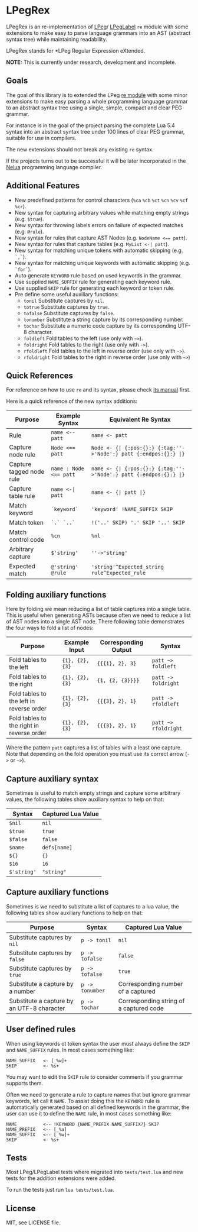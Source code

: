 # LPegRex

LPegRex is an re-implementation of
[LPeg](http://www.inf.puc-rio.br/~roberto/lpeg/)/
[LPegLabel](https://github.com/sqmedeiros/lpeglabel)
`re` module with some extensions to make
easy to parse language grammars into an AST (abstract syntax tree)
while maintaining readability.

LPegRex stands for *LPeg Regular Expression eXtended.

**NOTE:** This is currently under research, development and incomplete.

## Goals

The goal of this library is to extended the LPeg
[re module](http://www.inf.puc-rio.br/~roberto/lpeg/re.html)
with some minor extensions to make easy parsing a whole
programming language grammar to an abstract syntax tree
using a single, simple, compact and clear PEG grammar.

For instance is in the goal of the project parsing the complete
Lua 5.4 syntax into an abstract syntax tree under 100 lines
of clear PEG grammar, suitable for use in compilers.

The new extensions should not break any existing `re` syntax.

If the projects turns out to be successful it will be later
incorporated in the [Nelua](https://github.com/edubart/nelua-lang)
programming language compiler.

## Additional Features

* New predefined patterns for control characters (`%ca` `%cb` `%ct` `%cn` `%cv` `%cf` `%cr`).
* New syntax for capturing arbitrary values while matching empty strings (e.g. `$true`).
* New syntax for throwing labels errors on failure of expected matches (e.g. `@rule`).
* New syntax for rules that capture AST Nodes (e.g. `NodeName <== patt`).
* New syntax for rules that capture tables (e.g. `MyList <-| patt`).
* New syntax for matching unique tokens with automatic skipping (e.g. `` `,` ``).
* New syntax for matching unique keywords with automatic skipping (e.g. `` `for` ``).
* Auto generate `KEYWORD` rule based on used keywords in the grammar.
* Use supplied `NAME_SUFFIX` rule for generating each keyword rule.
* Use supplied `SKIP` rule for generating each keyword or token rule.
* Pre define some useful auxiliary functions:
    * `tonil` Substitute captures by `nil`.
    * `totrue` Substitute captures by `true`.
    * `tofalse` Substitute captures by `false`.
    * `tonumber` Substitute a string capture by its corresponding number.
    * `tochar` Substitute a numeric code capture by its corresponding UTF-8 character.
    * `foldleft` Fold tables to the left (use only with `~>`).
    * `foldright` Fold tables to the right (use only with `->`).
    * `rfoldleft` Fold tables to the left in reverse order (use only with `->`).
    * `rfoldright` Fold tables to the right in reverse order (use only with `~>`)

## Quick References

For reference on how to use `re` and its syntax, please check [its manual](http://www.inf.puc-rio.br/~roberto/lpeg/re.html) first.

Here is a quick reference of the new syntax additions:

| Purpose | Example Syntax | Equivalent Re Syntax |
|-|-|-|
| Rule | `name <-- patt` | `name <- patt` |
| Capture node rule | `Node <== patt` | `Node <- {\| {:pos:{}:} {:tag:''->'Node':} patt {:endpos:{}:} \|}` |
| Capture tagged node rule | `name : Node <== patt` | `name <- {\| {:pos:{}:} {:tag:''->'Node':} patt {:endpos:{}:} \|}` |
| Capture table rule | `name <-\| patt` | `name <- {\| patt \|}` |
| Match keyword | `` `keyword` `` | `'keyword' !NAME_SUFFIX SKIP` |
| Match token | `` `.` `..` `` | `!('..' SKIP) '.' SKIP '..' SKIP` |
| Match control code | `%cn` | `%nl` |
| Arbitrary capture | `$'string'` | `''->'string'` |
| Expected match | `@'string' @rule` | `'string'^Expected_string rule^Expected_rule` |

## Folding auxiliary functions

Here by folding we mean reducing a list of table captures into a single table.
This is useful when generating ASTs because often we need to reduce
a list of AST nodes into a single AST node.
There following table demonstrates the four ways to fold a list of nodes:

| Purpose | Example Input | Corresponding Output | Syntax |
|-|-|-|-|
| Fold tables to the left | `{1}, {2}, {3}` | `{{{1}, 2}, 3}` | `patt ~> foldleft` |
| Fold tables to the right | `{1}, {2}, {3}` | `{1, {2, {3}}}}` | `patt -> foldright` |
| Fold tables to the left in reverse order | `{1}, {2}, {3}` | `{{{3}, 2}, 1}` | `patt -> rfoldleft` |
| Fold tables to the right in reverse order | `{1}, {2}, {3}` | `{{{3}, 2}, 1}` | `patt ~> rfoldright` |

Where the pattern `patt` captures a list of tables with a least one capture.
Note that depending on the fold operation you must use its correct arrow (`->` or `~>`).

## Capture auxiliary syntax

Sometimes is useful to match empty strings and capture some arbitrary values,
the following tables show auxiliary syntax to help on that:

| Syntax | Captured Lua Value |
|-|-|
| `$nil` | `nil` |
| `$true` | `true` |
| `$false` | `false` |
| `$name` | `defs[name]` |
| `${}` | `{}` |
| `$16` | `16` |
| `$'string'` | `"string"` |

## Capture auxiliary functions

Sometimes is we need to substitute a list of captures to a lua value,
the following tables show auxiliary functions to help on that:

| Purpose | Syntax | Captured Lua Value |
|-|-|-|
| Substitute captures by `nil` | `p -> tonil ` | `nil` |
| Substitute captures by `false` | `p -> tofalse ` | `false` |
| Substitute captures by `true` | `p -> tofalse ` | `true` |
| Substitute a capture by a number | `p -> tonumber ` | Corresponding number of a captured |
| Substitute a capture by an UTF-8 character | `p -> tochar ` | Corresponding string of a captured code |

## User defined rules

When using keywords ot token syntax the user must always define the
`SKIP` and `NAME_SUFFIX` rules. In most cases something like:

```
NAME_SUFFIX   <- [_%w]+
SKIP          <- %s+
```

You may want to edit the `SKIP` rule to consider comments if you grammar supports them.

Often we need to generate a rule to capture names that but ignore grammar keywords, let call it `NAME`.
To assist doing this the `KEYWORD` rule is automatically generated based on all defined keywords in
the grammar, the user can use it to define the `NAME` rule, in most cases something like:

```
NAME          <-- !KEYWORD {NAME_PREFIX NAME_SUFFIX?} SKIP
NAME_PREFIX   <-- [_%a]
NAME_SUFFIX   <-- [_%w]+
SKIP          <- %s+
```

## Tests

Most LPeg/LPegLabel tests where migrated into `tests/test.lua`
and new tests for the addition extensions were added.

To run the tests just run `lua tests/test.lua`.

## License

MIT, see LICENSE file.
